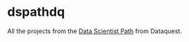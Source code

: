 # dspathdq
All the projects from the [Data Scientist Path](https://www.dataquest.io/path/data-scientist) from Dataquest.
